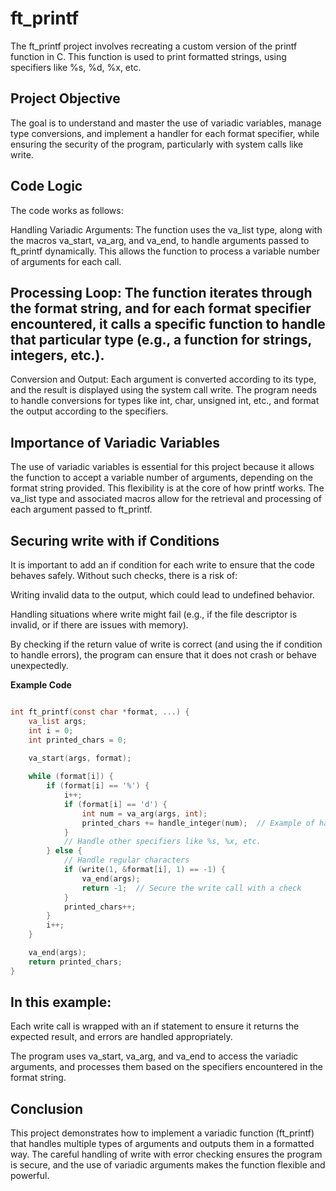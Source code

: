 # ft_printf
The ft_printf project involves recreating a custom version of the printf function in C. This function is used to print formatted strings, using specifiers like %s, %d, %x, etc.

## Project Objective
The goal is to understand and master the use of variadic variables, manage type conversions, and implement a handler for each format specifier, while ensuring the security of the program, particularly with system calls like write.

## Code Logic
The code works as follows:

Handling Variadic Arguments: The function uses the va_list type, along with the macros va_start, va_arg, and va_end, to handle arguments passed to ft_printf dynamically. This allows the function to process a variable number of arguments for each call.

## Processing Loop: The function iterates through the format string, and for each format specifier encountered, it calls a specific function to handle that particular type (e.g., a function for strings, integers, etc.).

Conversion and Output: Each argument is converted according to its type, and the result is displayed using the system call write. The program needs to handle conversions for types like int, char, unsigned int, etc., and format the output according to the specifiers.

## Importance of Variadic Variables
The use of variadic variables is essential for this project because it allows the function to accept a variable number of arguments, depending on the format string provided. This flexibility is at the core of how printf works. The va_list type and associated macros allow for the retrieval and processing of each argument passed to ft_printf.

## Securing write with if Conditions
It is important to add an if condition for each write to ensure that the code behaves safely. Without such checks, there is a risk of:

Writing invalid data to the output, which could lead to undefined behavior.

Handling situations where write might fail (e.g., if the file descriptor is invalid, or if there are issues with memory).

By checking if the return value of write is correct (and using the if condition to handle errors), the program can ensure that it does not crash or behave unexpectedly.

__Example Code__

```c

int ft_printf(const char *format, ...) {
    va_list args;
    int i = 0;
    int printed_chars = 0;

    va_start(args, format);
    
    while (format[i]) {
        if (format[i] == '%') {
            i++;
            if (format[i] == 'd') {
                int num = va_arg(args, int);
                printed_chars += handle_integer(num);  // Example of handling an integer
            }
            // Handle other specifiers like %s, %x, etc.
        } else {
            // Handle regular characters
            if (write(1, &format[i], 1) == -1) {
                va_end(args);
                return -1;  // Secure the write call with a check
            }
            printed_chars++;
        }
        i++;
    }

    va_end(args);
    return printed_chars;
}
```

## In this example:

Each write call is wrapped with an if statement to ensure it returns the expected result, and errors are handled appropriately.

The program uses va_start, va_arg, and va_end to access the variadic arguments, and processes them based on the specifiers encountered in the format string.

## Conclusion
This project demonstrates how to implement a variadic function (ft_printf) that handles multiple types of arguments and outputs them in a formatted way. The careful handling of write with error checking ensures the program is secure, and the use of variadic arguments makes the function flexible and powerful.
